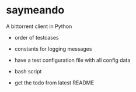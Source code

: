 saymeando
=========

A bittorrent client in Python


* order of testcases
* constants for logging messages
* have a test configuration file with all config data
* bash script

* get the todo from latest README
